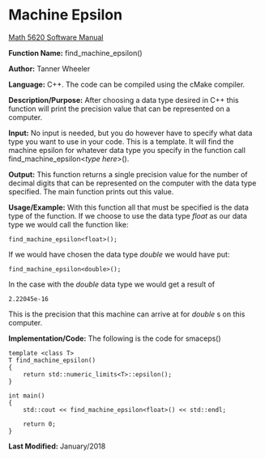 # Machine Epsilon

[Math 5620 Software Manual](https://tannerwheeler.github.io/math5620/main)

**Function Name:**           find_machine_epsilon<T>()

**Author:** Tanner Wheeler

**Language:** C++. The code can be compiled using the cMake compiler.

**Description/Purpose:** After choosing a data type desired in C++ this function will print the precision value that
can be represented on a computer.

**Input:** No input is needed, but you do however have to specify what data type you want to use in your code.  This
is a template.  It will find the machine epsilon for whatever data type you specify in the function call
find_machine_epsilon<_type here_>().

**Output:** This function returns a single precision value for the number of decimal digits that can be represented on the
computer with the data type specified.  The main function prints out this value.

**Usage/Example:** 
With this function all that must be specified is the data type of the function.  If we choose to use the data type _float_ as our data type we would call the function like:
```
find_machine_epsilon<float>();
```
If we would have chosen the data type _double_ we would have put:
```
find_machine_epsilon<double>();
```
In the case with the _double_ data type we would get a result of 
```
2.22045e-16
```
This is the precision that this machine can arrive at for _double_ s on this computer.

**Implementation/Code:** The following is the code for smaceps()

```
template <class T>
T find_machine_epsilon()
{	
	return std::numeric_limits<T>::epsilon();
}

int main()
{
	std::cout << find_machine_epsilon<float>() << std::endl;

	return 0;
}

```

**Last Modified:** January/2018
